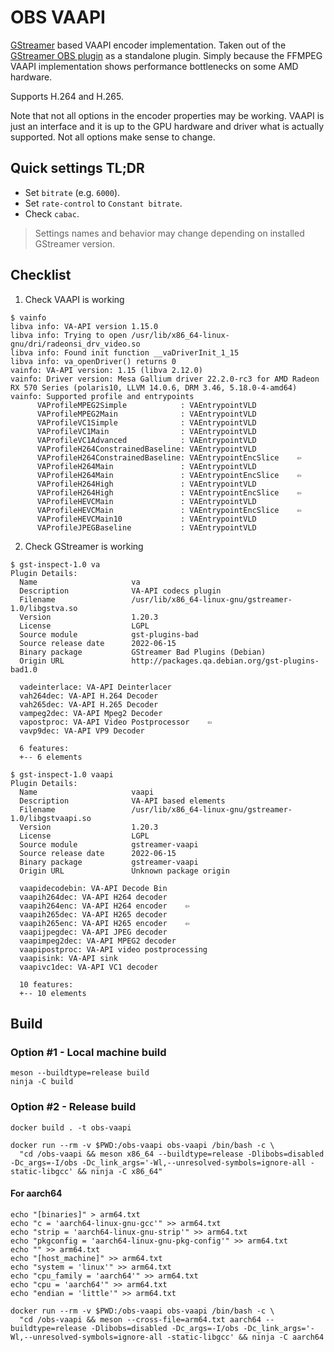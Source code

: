 # OBS VAAPI

[GStreamer] based VAAPI encoder implementation. Taken out of the [GStreamer OBS plugin] as a standalone plugin. Simply because the FFMPEG VAAPI implementation shows performance bottlenecks on some AMD hardware.

Supports H.264 and H.265.

Note that not all options in the encoder properties may be working. VAAPI is just an interface and it is up to the GPU hardware and driver what is actually supported. Not all options make sense to change.

[GStreamer]: https://gstreamer.freedesktop.org/
[GStreamer OBS plugin]: https://github.com/fzwoch/obs-gstreamer/

## Quick settings TL;DR

- Set `bitrate` (e.g. `6000`).
- Set `rate-control` to `Constant bitrate`.
- Check `cabac`.

> Settings names and behavior may change depending on installed GStreamer version.

## Checklist

1. Check VAAPI is working

```
$ vainfo
libva info: VA-API version 1.15.0
libva info: Trying to open /usr/lib/x86_64-linux-gnu/dri/radeonsi_drv_video.so
libva info: Found init function __vaDriverInit_1_15
libva info: va_openDriver() returns 0
vainfo: VA-API version: 1.15 (libva 2.12.0)
vainfo: Driver version: Mesa Gallium driver 22.2.0-rc3 for AMD Radeon RX 570 Series (polaris10, LLVM 14.0.6, DRM 3.46, 5.18.0-4-amd64)
vainfo: Supported profile and entrypoints
      VAProfileMPEG2Simple            :	VAEntrypointVLD
      VAProfileMPEG2Main              :	VAEntrypointVLD
      VAProfileVC1Simple              :	VAEntrypointVLD
      VAProfileVC1Main                :	VAEntrypointVLD
      VAProfileVC1Advanced            :	VAEntrypointVLD
      VAProfileH264ConstrainedBaseline:	VAEntrypointVLD
      VAProfileH264ConstrainedBaseline:	VAEntrypointEncSlice    ⇦
      VAProfileH264Main               :	VAEntrypointVLD
      VAProfileH264Main               :	VAEntrypointEncSlice    ⇦
      VAProfileH264High               :	VAEntrypointVLD
      VAProfileH264High               :	VAEntrypointEncSlice    ⇦
      VAProfileHEVCMain               :	VAEntrypointVLD
      VAProfileHEVCMain               :	VAEntrypointEncSlice    ⇦
      VAProfileHEVCMain10             :	VAEntrypointVLD
      VAProfileJPEGBaseline           :	VAEntrypointVLD
```

2. Check GStreamer is working

```
$ gst-inspect-1.0 va
Plugin Details:
  Name                     va
  Description              VA-API codecs plugin
  Filename                 /usr/lib/x86_64-linux-gnu/gstreamer-1.0/libgstva.so
  Version                  1.20.3
  License                  LGPL
  Source module            gst-plugins-bad
  Source release date      2022-06-15
  Binary package           GStreamer Bad Plugins (Debian)
  Origin URL               http://packages.qa.debian.org/gst-plugins-bad1.0

  vadeinterlace: VA-API Deinterlacer
  vah264dec: VA-API H.264 Decoder
  vah265dec: VA-API H.265 Decoder
  vampeg2dec: VA-API Mpeg2 Decoder
  vapostproc: VA-API Video Postprocessor    ⇦
  vavp9dec: VA-API VP9 Decoder

  6 features:
  +-- 6 elements
```

```
$ gst-inspect-1.0 vaapi
Plugin Details:
  Name                     vaapi
  Description              VA-API based elements
  Filename                 /usr/lib/x86_64-linux-gnu/gstreamer-1.0/libgstvaapi.so
  Version                  1.20.3
  License                  LGPL
  Source module            gstreamer-vaapi
  Source release date      2022-06-15
  Binary package           gstreamer-vaapi
  Origin URL               Unknown package origin

  vaapidecodebin: VA-API Decode Bin
  vaapih264dec: VA-API H264 decoder
  vaapih264enc: VA-API H264 encoder    ⇦
  vaapih265dec: VA-API H265 decoder
  vaapih265enc: VA-API H265 encoder    ⇦
  vaapijpegdec: VA-API JPEG decoder
  vaapimpeg2dec: VA-API MPEG2 decoder
  vaapipostproc: VA-API video postprocessing
  vaapisink: VA-API sink
  vaapivc1dec: VA-API VC1 decoder

  10 features:
  +-- 10 elements
```

## Build

### Option #1 - Local machine build

```shell
meson --buildtype=release build
ninja -C build
```

### Option #2 - Release build

```shell
docker build . -t obs-vaapi
```

```shell
docker run --rm -v $PWD:/obs-vaapi obs-vaapi /bin/bash -c \
  "cd /obs-vaapi && meson x86_64 --buildtype=release -Dlibobs=disabled -Dc_args=-I/obs -Dc_link_args='-Wl,--unresolved-symbols=ignore-all -static-libgcc' && ninja -C x86_64"
```

#### For aarch64

```shell
echo "[binaries]" > arm64.txt
echo "c = 'aarch64-linux-gnu-gcc'" >> arm64.txt
echo "strip = 'aarch64-linux-gnu-strip'" >> arm64.txt
echo "pkgconfig = 'aarch64-linux-gnu-pkg-config'" >> arm64.txt
echo "" >> arm64.txt
echo "[host_machine]" >> arm64.txt
echo "system = 'linux'" >> arm64.txt
echo "cpu_family = 'aarch64'" >> arm64.txt
echo "cpu = 'aarch64'" >> arm64.txt
echo "endian = 'little'" >> arm64.txt
```

```shell
docker run --rm -v $PWD:/obs-vaapi obs-vaapi /bin/bash -c \
  "cd /obs-vaapi && meson --cross-file=arm64.txt aarch64 --buildtype=release -Dlibobs=disabled -Dc_args=-I/obs -Dc_link_args='-Wl,--unresolved-symbols=ignore-all -static-libgcc' && ninja -C aarch64
```
